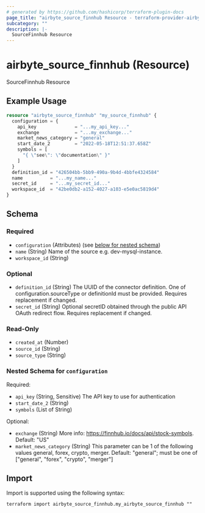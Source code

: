 ```yaml
---
# generated by https://github.com/hashicorp/terraform-plugin-docs
page_title: "airbyte_source_finnhub Resource - terraform-provider-airbyte"
subcategory: ""
description: |-
  SourceFinnhub Resource
---
```


# airbyte_source_finnhub (Resource)

SourceFinnhub Resource

## Example Usage

```terraform
resource "airbyte_source_finnhub" "my_source_finnhub" {
  configuration = {
    api_key              = "...my_api_key..."
    exchange             = "...my_exchange..."
    market_news_category = "general"
    start_date_2         = "2022-05-18T12:51:37.658Z"
    symbols = [
      "{ \"see\": \"documentation\" }"
    ]
  }
  definition_id = "426504bb-5bb9-490a-9b4d-4bbfe4324584"
  name          = "...my_name..."
  secret_id     = "...my_secret_id..."
  workspace_id  = "42be0db2-a152-4027-a103-e5e0ac5819d4"
}
```

<!-- schema generated by tfplugindocs -->
## Schema

### Required

- `configuration` (Attributes) (see [below for nested schema](#nestedatt--configuration))
- `name` (String) Name of the source e.g. dev-mysql-instance.
- `workspace_id` (String)

### Optional

- `definition_id` (String) The UUID of the connector definition. One of configuration.sourceType or definitionId must be provided. Requires replacement if changed.
- `secret_id` (String) Optional secretID obtained through the public API OAuth redirect flow. Requires replacement if changed.

### Read-Only

- `created_at` (Number)
- `source_id` (String)
- `source_type` (String)

<a id="nestedatt--configuration"></a>
### Nested Schema for `configuration`

Required:

- `api_key` (String, Sensitive) The API key to use for authentication
- `start_date_2` (String)
- `symbols` (List of String)

Optional:

- `exchange` (String) More info: https://finnhub.io/docs/api/stock-symbols. Default: "US"
- `market_news_category` (String) This parameter can be 1 of the following values general, forex, crypto, merger. Default: "general"; must be one of ["general", "forex", "crypto", "merger"]

## Import

Import is supported using the following syntax:

```shell
terraform import airbyte_source_finnhub.my_airbyte_source_finnhub ""
```
